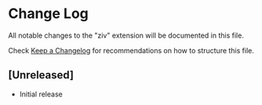 # Change Log

All notable changes to the "ziv" extension will be documented in this file.

Check [Keep a Changelog](http://keepachangelog.com/) for recommendations on how to structure this file.

## [Unreleased]

- Initial release
